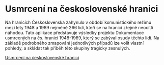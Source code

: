 # Usmrcení na československé hranici 
Na hranicích Československa zahynulo v období komunistického režimu mezi lety 1948 a 1989 nejméně 266 lidí, kteří se na hranici zřejmě neocitli náhodou. Tato aplikace představuje výsledky projektu Dokumentace usmrcených na čs. hranici 1948-1989, který se zabýval osudy těchto lidí.  Na základě podrobného zmapování jednotlivých případů lze volit vlastní pohledy, a skládat tak příběh této skupiny tragicky zesnulých.

[Usmrcení na československé hranici](https://mapa.zelezna-opona.cz/)

